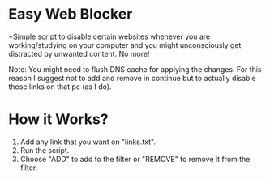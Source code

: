 # Easy Web Blocker

*Simple script to disable certain websites whenever you are working/studying on your computer and you might unconsciously get distracted by unwanted content. No more!

Note: You might need to flush DNS cache for applying the changes. For this reason I suggest not to add and remove in continue but to actually disable those links on that pc (as I do).


# How it Works?
1. Add any link that you want on "links.txt". 
2. Run the script.
3. Choose "ADD" to add to the filter or "REMOVE" to remove it from the filter.


